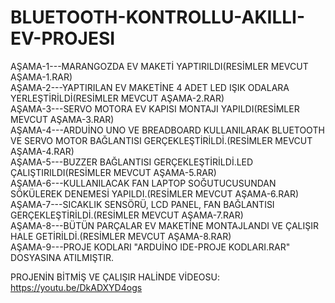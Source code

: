 # BLUETOOTH-KONTROLLU-AKILLI-EV-PROJESI
AŞAMA-1---MARANGOZDA EV MAKETİ YAPTIRILDI(RESİMLER MEVCUT AŞAMA-1.RAR) <br>
AŞAMA-2---YAPTIRILAN EV MAKETİNE 4 ADET LED IŞIK ODALARA YERLEŞTİRİLDİ(RESİMLER MEVCUT  AŞAMA-2.RAR) <br>
AŞAMA-3---SERVO MOTORA EV KAPISI MONTAJI YAPILDI(RESİMLER MEVCUT  AŞAMA-3.RAR)<br>
AŞAMA-4---ARDUİNO UNO VE BREADBOARD KULLANILARAK BLUETOOTH VE SERVO MOTOR BAĞLANTISI GERÇEKLEŞTİRİLDİ.(RESİMLER MEVCUT  AŞAMA-4.RAR)<br>
AŞAMA-5---BUZZER BAĞLANTISI GERÇEKLEŞTİRİLDİ.LED ÇALIŞTIRILDI(RESİMLER MEVCUT  AŞAMA-5.RAR)<br>
AŞAMA-6---KULLANILACAK FAN LAPTOP SOĞUTUCUSUNDAN SÖKÜLEREK DENEMESİ YAPILDI.(RESİMLER MEVCUT  AŞAMA-6.RAR)<br>
AŞAMA-7---SICAKLIK SENSÖRÜ, LCD PANEL, FAN BAĞLANTISI GERÇEKLEŞTİRİLDİ.(RESİMLER MEVCUT  AŞAMA-7.RAR)<br>
AŞAMA-8---BÜTÜN PARÇALAR EV MAKETİNE MONTAJLANDI VE ÇALIŞIR HALE GETİRİLDİ.(RESİMLER MEVCUT  AŞAMA-8.RAR)<br>
AŞAMA-9---PROJE KODLARI "ARDUİNO IDE-PROJE KODLARI.RAR" DOSYASINA ATILMIŞTIR.<br>

PROJENİN BİTMİŞ VE ÇALIŞIR HALİNDE VİDEOSU: https://youtu.be/DkADXYD4ogs 

